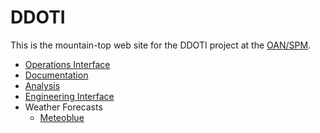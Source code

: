 <!----------------------------------------------------------------------

This file is part of the UNAM telescope control system.

------------------------------------------------------------------------

Copyright © 2018, 2019 Alan M. Watson <alan@astro.unam.mx>

Permission to use, copy, modify, and distribute this software for any
purpose with or without fee is hereby granted, provided that the above
copyright notice and this permission notice appear in all copies.

THE SOFTWARE IS PROVIDED "AS IS" AND THE AUTHOR DISCLAIMS ALL
WARRANTIES WITH REGARD TO THIS SOFTWARE INCLUDING ALL IMPLIED
WARRANTIES OF MERCHANTABILITY AND FITNESS. IN NO EVENT SHALL THE
AUTHOR BE LIABLE FOR ANY SPECIAL, DIRECT, INDIRECT, OR CONSEQUENTIAL
DAMAGES OR ANY DAMAGES WHATSOEVER RESULTING FROM LOSS OF USE, DATA OR
PROFITS, WHETHER IN AN ACTION OF CONTRACT, NEGLIGENCE OR OTHER
TORTIOUS ACTION, ARISING OUT OF OR IN CONNECTION WITH THE USE OR
PERFORMANCE OF THIS SOFTWARE.

----------------------------------------------------------------------->

# DDOTI

This is the mountain-top web site for the DDOTI project at the
[OAN/SPM](http://www.astrossp.unam.mx).

* [Operations Interface](/tcs/operations.html)
* [Documentation](documentation.html)
* [Analysis](http://transients.astrossp.unam.mx/ddoti/)
* [Engineering Interface](/tcs/engineering.html)
* Weather Forecasts
  * [Meteoblue](https://www.meteoblue.com/en/weather/week/parque-nacional-san-pedro-mártir_mexico_3983083)

